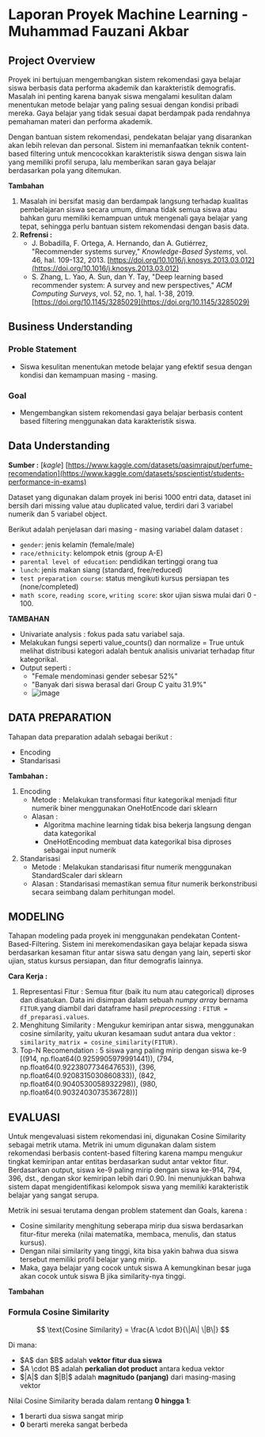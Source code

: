 # Laporan Proyek Machine Learning - Muhammad Fauzani Akbar

## Project Overview
Proyek ini bertujuan mengembangkan sistem rekomendasi gaya belajar siswa berbasis data performa akademik dan karakteristik demografis. Masalah ini penting karena banyak siswa mengalami kesulitan dalam menentukan metode belajar yang paling sesuai dengan kondisi pribadi mereka. Gaya belajar yang tidak sesuai dapat berdampak pada rendahnya pemahaman materi dan performa akademik.

Dengan bantuan sistem rekomendasi, pendekatan belajar yang disarankan akan lebih relevan dan personal. Sistem ini memanfaatkan teknik content-based filtering untuk mencocokkan karakteristik siswa dengan siswa lain yang memiliki profil serupa, lalu memberikan saran gaya belajar berdasarkan pola yang ditemukan.

**Tambahan**
1. Masalah ini bersifat masig dan berdampak langsung terhadap kualitas pembelajaran siswa secara umum, dimana tidak semua siswa atau bahkan guru memiliki kemampuan untuk mengenali gaya belajar yang tepat, sehingga perlu bantuan sistem rekomendasi dengan basis data.
2. **Refrensi :**
   - J. Bobadilla, F. Ortega, A. Hernando, dan A. Gutiérrez, "Recommender systems survey," *Knowledge-Based Systems*, vol. 46, hal. 109-132, 2013. [https://doi.org/10.1016/j.knosys.2013.03.012](https://doi.org/10.1016/j.knosys.2013.03.012)
   - S. Zhang, L. Yao, A. Sun, dan Y. Tay, "Deep learning based recommender system: A survey and new perspectives," *ACM Computing Surveys*, vol. 52, no. 1, hal. 1-38, 2019. [https://doi.org/10.1145/3285029](https://doi.org/10.1145/3285029)

## Business Understanding

### Proble Statement
* Siswa kesulitan menentukan metode belajar yang efektif sesua dengan kondisi dan kemampuan masing - masing.

### Goal
* Mengembangkan sistem rekomendasi gaya belajar berbasis content based filtering menggunakan data karakteristik siswa.

## Data Understanding
**Sumber :** [*kagle*] [https://www.kaggle.com/datasets/qasimrajput/perfume-recomendation](https://www.kaggle.com/datasets/spscientist/students-performance-in-exams)

Dataset yang digunakan dalam proyek ini berisi 1000 entri data, dataset ini bersih dari missing value atau duplicated value, terdiri dari 3 variabel numerik dan 5 variabel object. 

Berikut adalah penjelasan dari masing - masing variabel dalam dataset :
* `gender`: jenis kelamin (female/male)
* `race/ethnicity`: kelompok etnis (group A-E)
* `parental level of education`: pendidikan tertinggi orang tua
* `lunch`: jenis makan siang (standard, free/reduced)
* `test preparation course`: status mengikuti kursus persiapan tes (none/completed)
* `math score`, `reading score`, `writing score`: skor ujian siswa mulai dari 0 - 100.

**TAMBAHAN**
* Univariate analysis : fokus pada satu variabel saja.
* Melakukan fungsi seperti value_counts() dan normalize = True untuk melihat distribusi kategori adalah bentuk analisis univariat terhadap fitur kategorikal.
* Output seperti :
  - "Female mendominasi gender sebesar 52%"
  - "Banyak dari siswa berasal dari Group C yaitu 31.9%"
  - ![image](https://github.com/user-attachments/assets/72eff71a-8fd0-4278-af0c-b69f7e5924f0)
 
## DATA PREPARATION
Tahapan data preparation adalah sebagai berikut :
- Encoding
- Standarisasi

**Tambahan :**
1. Encoding
   - Metode : Melakukan transformasi fitur kategorikal menjadi fitur numerik biner menggunakan OneHotEncode dari sklearn
   - Alasan :
     * Algoritma machine learning tidak bisa bekerja langsung dengan data kategorikal
     * OneHotEncoding membuat data kategorikal bisa diproses sebagai input numerik
2. Standarisasi
   - Metode : Melakukan standarisasi fitur numerik menggunakan StandardScaler dari sklearn
   - Alasan : Standarisasi memastikan semua fitur numerik berkonstribusi secara seimbang dalam perhitungan model.
  
## MODELING
Tahapan modeling pada proyek ini menggunakan pendekatan Content-Based-Filtering. Sistem ini merekomendasikan gaya belajar kepada siswa berdasarkan kesaman fitur antar siswa satu dengan yang lain, seperti skor ujian, status kursus persiapan, dan fitur demografis lainnya.

**Cara Kerja :**

1. Representasi Fitur : Semua fitur (baik itu num atau categorical) diproses dan disatukan. Data ini disimpan dalam sebuah *numpy array* bernama `FITUR`.yang diambil dari dataframe hasil *preprocessing* : `FITUR = df_preparasi.values`.
2. Menghitung Similarity : Mengukur kemiripan antar siswa, menggunakan cosine similarity, yaitu ukuran kesamaan sudut antara dua vektor : `similarity_matrix = cosine_similarity(FITUR)`.
3. Top-N Recomendation : 5 siswa yang paling mirip dengan siswa ke-9 
   [(914, np.float64(0.9259905979991441)),
 (794, np.float64(0.9223807734647653)),
 (396, np.float64(0.9208315030860833)),
 (842, np.float64(0.9040530058932298)),
 (980, np.float64(0.9032403073536728))]

## EVALUASI 
Untuk mengevaluasi sistem rekomendasi ini, digunakan Cosine Similarity sebagai metrik utama. Metrik ini umum digunakan dalam sistem rekomendasi berbasis content-based filtering karena mampu mengukur tingkat kemiripan antar entitas berdasarkan sudut antar vektor fitur.
Berdasarkan output, siswa ke-9 paling mirip dengan siswa ke-914, 794, 396, dst., dengan skor kemiripan lebih dari 0.90. Ini menunjukkan bahwa sistem dapat mengidentifikasi kelompok siswa yang memiliki karakteristik belajar yang sangat serupa.

Metrik ini sesuai terutama dengan problem statement dan Goals, karena :
* Cosine similarity menghitung seberapa mirip dua siswa berdasarkan fitur-fitur mereka (nilai matematika, membaca, menulis, dan status kursus).
* Dengan nilai similarity yang tinggi, kita bisa yakin bahwa dua siswa tersebut memiliki profil belajar yang mirip.
* Maka, gaya belajar yang cocok untuk siswa A kemungkinan besar juga akan cocok untuk siswa B jika similarity-nya tinggi.

**Tambahan**
### Formula Cosine Similarity

$$
\text{Cosine Similarity} = \frac{A \cdot B}{\|A\| \|B\|}
$$

Di mana:

* \$A\$ dan \$B\$ adalah **vektor fitur dua siswa**
* \$A \cdot B\$ adalah **perkalian dot product** antara kedua vektor
* \$|A|\$ dan \$|B|\$ adalah **magnitudo (panjang)** dari masing-masing vektor

Nilai Cosine Similarity berada dalam rentang **0 hingga 1**:

* **1** berarti dua siswa sangat mirip
* **0** berarti mereka sangat berbeda
